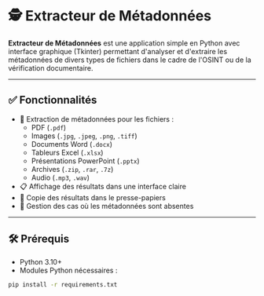 # 🕵️ Extracteur de Métadonnées

**Extracteur de Métadonnées** est une application simple en Python avec interface graphique (Tkinter) permettant d'analyser et d'extraire les métadonnées de divers types de fichiers dans le cadre de l'OSINT ou de la vérification documentaire.

---

## ✅ Fonctionnalités

- 📄 Extraction de métadonnées pour les fichiers :
  - PDF (`.pdf`)
  - Images (`.jpg`, `.jpeg`, `.png`, `.tiff`)
  - Documents Word (`.docx`)
  - Tableurs Excel (`.xlsx`)
  - Présentations PowerPoint (`.pptx`)
  - Archives (`.zip`, `.rar`, `.7z`)
  - Audio (`.mp3`, `.wav`)
- 📋 Affichage des résultats dans une interface claire
- 📎 Copie des résultats dans le presse-papiers
- 🧠 Gestion des cas où les métadonnées sont absentes

---

## 🛠️ Prérequis

- Python 3.10+
- Modules Python nécessaires :

```bash
pip install -r requirements.txt
